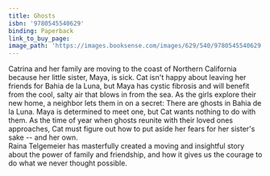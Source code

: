 ```yaml
---
title: Ghosts
isbn: '9780545540629'
binding: Paperback
link_to_buy_page:
image_path: 'https://images.booksense.com/images/629/540/9780545540629.jpg'
---
```



Catrina and her family are moving to the coast of Northern California because her little sister, Maya, is sick. Cat isn't happy about leaving her friends for Bahia de la Luna, but Maya has cystic fibrosis and will benefit from the cool, salty air that blows in from the sea. As the girls explore their new home, a neighbor lets them in on a secret: There are ghosts in Bahia de la Luna. Maya is determined to meet one, but Cat wants nothing to do with them. As the time of year when ghosts reunite with their loved ones approaches, Cat must figure out how to put aside her fears for her sister's sake -- and her own.&nbsp;
<br>Raina Telgemeier has masterfully created a moving and insightful story about the power of family and friendship, and how it gives us the courage to do what we never thought possible.